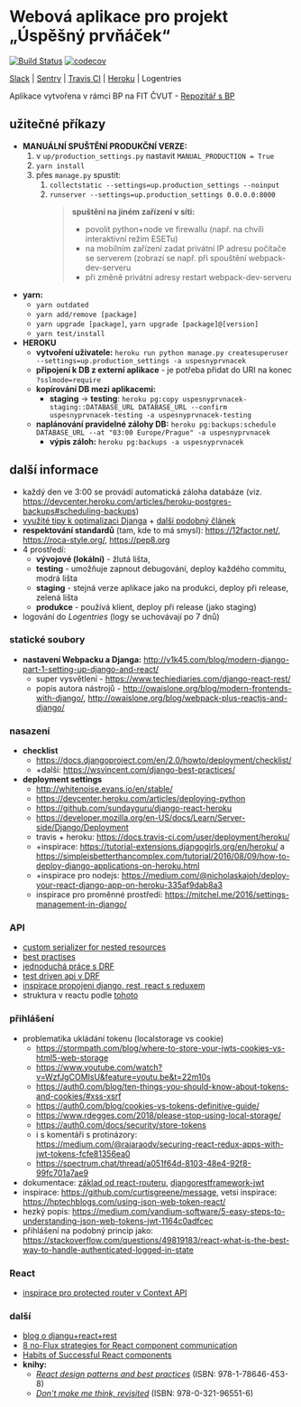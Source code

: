 # Webová aplikace pro projekt „Úspěšný prvňáček“
[![Build Status](https://travis-ci.com/rodlukas/UP-admin.svg?token=g1rDdptQG4SVzcH6FMo5&branch=master)](https://travis-ci.com/rodlukas/UP-admin)
[![codecov](https://codecov.io/gh/rodlukas/UP-admin/branch/master/graph/badge.svg?token=2kJIBqfP0a)](https://codecov.io/gh/rodlukas/UP-admin)

[Slack](https://uspesnyprvnacek.slack.com/messages) | [Sentry](https://sentry.io/uspesnyprvnacek/up-admin/) | [Travis CI](https://travis-ci.com/rodlukas/UP-admin) | [Heroku](https://dashboard.heroku.com/apps) | Logentries

Aplikace vytvořena v rámci BP na FIT ČVUT - [Repozitář s BP](https://github.com/rodlukas/bachelors-thesis)

## užitečné příkazy
* **MANUÁLNÍ SPUŠTĚNÍ PRODUKČNÍ VERZE:**
    1. v `up/production_settings.py` nastavit `MANUAL_PRODUCTION = True`
    2. `yarn install`
    3. přes `manage.py` spustit:
        1. `collectstatic --settings=up.production_settings --noinput`
        2. `runserver --settings=up.production_settings 0.0.0.0:8000`
            > **spuštění na jiném zařízení v síti:**
            > * povolit python+node ve firewallu (např. na chvíli interaktivní režim ESETu)
            > * na mobilním zařízení zadat privátní IP adresu počítače se serverem (zobrazí se např. při spouštění webpack-dev-serveru
            > * při změně privátní adresy restart webpack-dev-serveru
* **yarn:**
    * `yarn outdated`
    * `yarn add/remove [package]`
    * `yarn upgrade [package]`, `yarn upgrade [package]@[version]`
    * `yarn test/install`
* **HEROKU**
    * **vytvoření uživatele:** `heroku run python manage.py createsuperuser --settings=up.production_settings -a uspesnyprvnacek`
    * **připojení k DB z externí aplikace** - je potřeba přidat do URI na konec `?sslmode=require`
    * **kopírování DB mezi aplikacemi:** 
        * **staging** → **testing**: `heroku pg:copy uspesnyprvnacek-staging::DATABASE_URL DATABASE_URL --confirm uspesnyprvnacek-testing -a uspesnyprvnacek-testing`
    * **naplánování pravidelné zálohy DB:** `heroku pg:backups:schedule DATABASE_URL --at "03:00 Europe/Prague" -a uspesnyprvnacek`
        * **výpis záloh:** `heroku pg:backups -a uspesnyprvnacek`

## další informace
* každý den ve 3:00 se provádí automatická záloha databáze (viz. https://devcenter.heroku.com/articles/heroku-postgres-backups#scheduling-backups)
* [využité tipy k optimalizaci Djanga](https://www.revsys.com/tidbits/django-performance-simple-things/) + [další podobný článek](http://ses4j.github.io/2015/11/23/optimizing-slow-django-rest-framework-performance/)
* **respektování standardů** (tam, kde to má smysl): https://12factor.net/, https://roca-style.org/, https://pep8.org
* 4 prostředí:
    * **vývojové (lokální)** - žlutá lišta,
    * **testing** - umožňuje zapnout debugování, deploy každého commitu, modrá lišta
    * **staging** - stejná verze aplikace jako na produkci, deploy při release, zelená lišta
    * **produkce** - používá klient, deploy při release (jako staging)
* logování do *Logentries* (logy se uchovávají po 7 dnů)

### statické soubory
* **nastavení Webpacku a Djanga:** http://v1k45.com/blog/modern-django-part-1-setting-up-django-and-react/
    * super vysvětlení - https://www.techiediaries.com/django-react-rest/
    * popis autora nástrojů - http://owaislone.org/blog/modern-frontends-with-django/, http://owaislone.org/blog/webpack-plus-reactjs-and-django/
    
### nasazení
* **checklist**
    * https://docs.djangoproject.com/en/2.0/howto/deployment/checklist/
    * +další: https://wsvincent.com/django-best-practices/
* **deployment settings**
    * http://whitenoise.evans.io/en/stable/
    * https://devcenter.heroku.com/articles/deploying-python
    * https://github.com/sundayguru/django-react-heroku
    * https://developer.mozilla.org/en-US/docs/Learn/Server-side/Django/Deployment
    * travis + heroku: https://docs.travis-ci.com/user/deployment/heroku/
    * +inspirace: https://tutorial-extensions.djangogirls.org/en/heroku/ a https://simpleisbetterthancomplex.com/tutorial/2016/08/09/how-to-deploy-django-applications-on-heroku.html
    * +inspirace pro nodejs: https://medium.com/@nicholaskajoh/deploy-your-react-django-app-on-heroku-335af9dab8a3
    * inspirace pro proměnné prostředí: https://mitchel.me/2016/settings-management-in-django/
        
### API
* [custom serializer for nested resources](https://django.cowhite.com/blog/create-and-update-django-rest-framework-nested-serializers/)
* [best practises](https://www.vinaysahni.com/best-practices-for-a-pragmatic-restful-api)
* [jednoduchá práce s DRF](https://www.andreagrandi.it/2016/10/01/creating-a-production-ready-api-with-python-and-django-rest-framework-part-2/)
* [test driven api v DRF](https://scotch.io/tutorials/build-a-rest-api-with-django-a-test-driven-approach-part-2)
* [inspirace propojeni django, rest, react s reduxem](https://hackernoon.com/creating-websites-using-react-and-django-rest-framework-b14c066087c7)
* struktura v reactu podle [tohoto](https://sheharyar.me/blog/axios-with-react-for-making-requests/)

### přihlášení
* problematika ukládání tokenu (localstorage vs cookie)
    * https://stormpath.com/blog/where-to-store-your-jwts-cookies-vs-html5-web-storage
    * https://www.youtube.com/watch?v=WzfJgCOMIsU&feature=youtu.be&t=22m10s
    * https://auth0.com/blog/ten-things-you-should-know-about-tokens-and-cookies/#xss-xsrf
    * https://auth0.com/blog/cookies-vs-tokens-definitive-guide/
    * https://www.rdegges.com/2018/please-stop-using-local-storage/
    * https://auth0.com/docs/security/store-tokens
    * i s komentáři s protinázory: https://medium.com/@rajaraodv/securing-react-redux-apps-with-jwt-tokens-fcfe81356ea0
    * https://spectrum.chat/thread/a051f64d-8103-48e4-92f8-99fc701a7ae9
* dokumentace: [základ od react-routeru](https://reacttraining.com/react-router/web/example/auth-workflow), [djangorestframework-jwt](http://getblimp.github.io/django-rest-framework-jwt/)
* inspirace: https://github.com/curtisgreene/message, vetsi inspirace: https://hptechblogs.com/using-json-web-token-react/
* hezký popis: https://medium.com/vandium-software/5-easy-steps-to-understanding-json-web-tokens-jwt-1164c0adfcec
* přihlášení na podobný princip jako: https://stackoverflow.com/questions/49819183/react-what-is-the-best-way-to-handle-authenticated-logged-in-state

### React
* [inspirace pro protected router v Context API](https://medium.freecodecamp.org/how-to-protect-your-routes-with-react-context-717670c4713a)

### další
* [blog o djangu+react+rest](https://wsvincent.com/)
* [8 no-Flux strategies for React component communication](https://www.javascriptstuff.com/component-communication/)
* [Habits of Successful React components](https://javascriptplayground.com/habits-of-successful-react-components/)
* **knihy:**
    * [*React design patterns and best practices*](https://vufind.techlib.cz/Record/000975861) (ISBN: 978-1-78646-453-8)
    * [*Don't make me think, revisited*](https://vufind.techlib.cz/Record/001839977) (ISBN: 978-0-321-96551-6)
